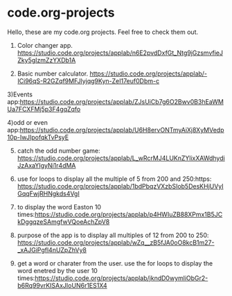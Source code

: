 # code.org-projects
Hello, these are my code.org projects. Feel free to check them out.

1) Color changer app.    https://studio.code.org/projects/applab/n6E2pvdDxfGt_Ntg9jGzsmvfieJZky5gIzmZzYXDb1A

2) Basic number calculator. https://studio.code.org/projects/applab/-ICi96qS-R2GZqf9MFJlyjqg9Kyn-ZeI17euf0Dbm-c

3)Events app:https://studio.code.org/projects/applab/ZJsUiCb7g6O2Bwv0B3hEaWMUa7FCXFMj5p3F4gqZqfo

4)odd or even app:https://studio.code.org/projects/applab/U6H8ervONTmyAiXj8XyMVedp10p-IwJIpofqkTvPsyE

5) catch the odd number game: https://studio.code.org/projects/applab/L_wRcrMJ4LUKnZYlixXAWdhydiJzAxaYIgyNi1r4dMA

6) use for loops to display all the multiple of 5 from 200 and 250:https: https://studio.code.org/projects/applab/1bdPbqzVXzbSIob5DesKHjUVyIGqqFwjRHNgkds4VgI

7) to display the word Easton 10 times:https://studio.code.org/projects/applab/p4HWIuZB88XPmx1B5JCkDggqzeSAmgfwVQoeAchZpV8

8) purpose of the app is to display all multiples of 12 from 200 to 250: https://studio.code.org/projects/applab/wZq__zB5fJA0oO8kcB1m27-_xAJGiPgfl4nUZpZhVy8


9) get a word or charater from the user. use the for loops to display the word enetred by the user 10 times:https://studio.code.org/projects/applab/jkndD0wymliObGr2-b6Rq99vrKISAxJIoUN6r1ES1X4  









